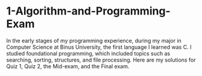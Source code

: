# 1-Algorithm-and-Programming-Exam

In the early stages of my programming experience, during my major in Computer Science at Binus University, the first language I learned was C. I studied foundational programming, which included topics such as searching, sorting, structures, and file processing. Here are my solutions for Quiz 1, Quiz 2, the Mid-exam, and the Final exam.
